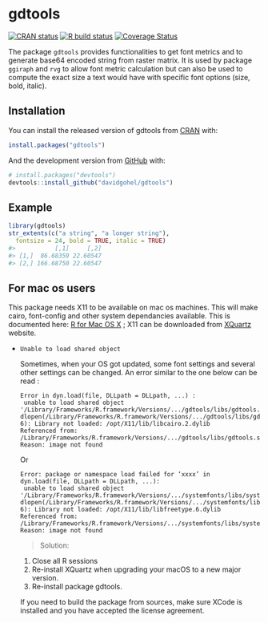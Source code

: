 
<!-- README.md is generated from README.Rmd. Please edit that file -->

# gdtools

<!-- badges: start -->

[![CRAN
status](https://www.r-pkg.org/badges/version/gdtools)](https://CRAN.R-project.org/package=gdtools)
[![R build
status](https://github.com/davidgohel/gdtools/workflows/R-CMD-check/badge.svg)](https://github.com/davidgohel/gdtools/actions)
[![Coverage
Status](https://img.shields.io/codecov/c/github/davidgohel/gdtools/master.svg)](https://codecov.io/github/davidgohel/gdtools?branch=master)
<!-- badges: end -->

The package `gdtools` provides functionalities to get font metrics and
to generate base64 encoded string from raster matrix. It is used by
package `ggiraph` and `rvg` to allow font metric calculation but can
also be used to compute the exact size a text would have with specific
font options (size, bold, italic).

## Installation

You can install the released version of gdtools from
[CRAN](https://CRAN.R-project.org) with:

``` r
install.packages("gdtools")
```

And the development version from
[GitHub](https://github.com/davidgohel/gdtools) with:

``` r
# install.packages("devtools")
devtools::install_github("davidgohel/gdtools")
```

## Example

``` r
library(gdtools)
str_extents(c("a string", "a longer string"), 
  fontsize = 24, bold = TRUE, italic = TRUE)
#>           [,1]     [,2]
#> [1,]  86.68359 22.60547
#> [2,] 166.68750 22.60547
```

## For mac os users

This package needs X11 to be available on mac os machines. This will
make cairo, font-config and other system dependancies available. This is
documented here: [R for Mac OS
X](https://cran.r-project.org/bin/macosx/) ; X11 can be downloaded from
[XQuartz](https://www.xquartz.org/) website.

  - `Unable to load shared object`
    
    Sometimes, when your OS got updated, some font settings and several
    other settings can be changed. An error similar to the one below can
    be read :
    
        Error in dyn.load(file, DLLpath = DLLpath, ...) : 
         unable to load shared object '/Library/Frameworks/R.framework/Versions/.../gdtools/libs/gdtools.so':
        dlopen(/Library/Frameworks/R.framework/Versions/.../gdtools/libs/gdtools.so, 6): Library not loaded: /opt/X11/lib/libcairo.2.dylib
        Referenced from: /Library/Frameworks/R.framework/Versions/.../gdtools/libs/gdtools.so 
        Reason: image not found
    
    Or
    
        Error: package or namespace load failed for ‘xxxx’ in dyn.load(file, DLLpath = DLLpath, ...):
         unable to load shared object '/Library/Frameworks/R.framework/Versions/.../systemfonts/libs/systemfonts.so':
        dlopen(/Library/Frameworks/R.framework/Versions/.../systemfonts/libs/systemfonts.so, 6): Library not loaded: /opt/X11/lib/libfreetype.6.dylib
        Referenced from: /Library/Frameworks/R.framework/Versions/.../systemfonts/libs/systemfonts.so
        Reason: image not found
    
    > Solution:
    
    1.  Close all R sessions
    2.  Re-install XQuartz when upgrading your macOS to a new major
        version.
    3.  Re-install package gdtools.
    
    If you need to build the package from sources, make sure XCode is
    installed and you have accepted the license agreement.
